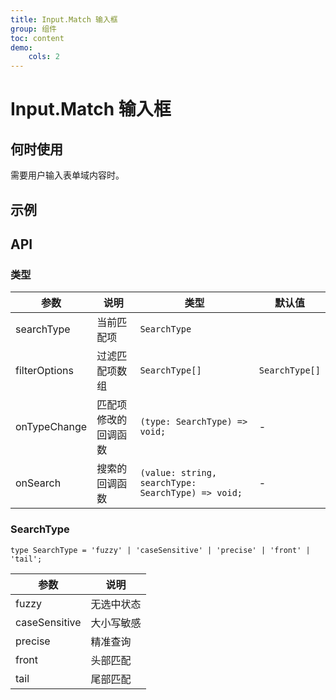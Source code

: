 ```yaml
---
title: Input.Match 输入框
group: 组件
toc: content
demo:
    cols: 2
---
```


# Input.Match 输入框

## 何时使用

需要用户输入表单域内容时。

## 示例

<code src="./demos/basic.tsx" title="基础使用" description="通过回车键触发 onSearch 事件"></code>
<code src="./demos/filterOptions.tsx" title="控制匹配项" description="仅支持头部匹配"></code>

## API

### 类型

| 参数          | 说明                 | 类型                                               | 默认值         |
| ------------- | -------------------- | -------------------------------------------------- | -------------- |
| searchType    | 当前匹配项           | `SearchType`                                       |
| filterOptions | 过滤匹配项数组       | `SearchType[]`                                     | `SearchType[]` |
| onTypeChange  | 匹配项修改的回调函数 | `(type: SearchType) => void;`                      | -              |
| onSearch      | 搜索的回调函数       | `(value: string, searchType: SearchType) => void;` | -              |

### SearchType

`type SearchType = 'fuzzy' | 'caseSensitive' | 'precise' | 'front' | 'tail';`

| 参数          | 说明       |
| ------------- | ---------- |
| fuzzy         | 无选中状态 |
| caseSensitive | 大小写敏感 |
| precise       | 精准查询   |
| front         | 头部匹配   |
| tail          | 尾部匹配   |

